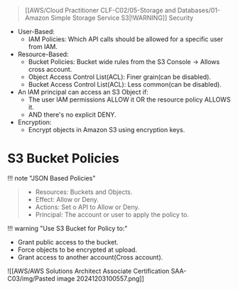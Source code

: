 
> [[AWS/Cloud Practitioner CLF-C02/05-Storage and Databases/01-Amazon Simple Storage Service S3|!WARNING]] Security
- User-Based:
	- IAM Policies: Which API calls should be allowed for a specific user from IAM.
- Resource-Based:
	- Bucket Policies: Bucket wide rules from the S3 Console -> Allows cross account.
	- Object Access Control List(ACL): Finer grain(can be disabled).
	- Bucket Access Control List(ACL): Less common(can be disabled).
- An IAM principal can access an S3 Object if:
	- The user IAM permissions ALLOW it OR the resource policy ALLOWS it.
	- AND there's no explicit DENY.
- Encryption: 
	- Encrypt objects in Amazon S3 using encryption keys.

# S3 Bucket Policies

!!! note "JSON Based Policies"
> - Resources: Buckets and Objects.
> - Effect: Allow or Deny.
> - Actions: Set o API to Allow or Deny.
> - Principal: The account or user to apply the policy to.


!!! warning "Use S3 Bucket for Policy to:"
- Grant public access to the bucket.
- Force objects to be encrypted at upload.
- Grant access to another account(Cross account).

![[AWS/AWS Solutions Architect Associate Certification SAA-C03/img/Pasted image 20241203100557.png]]